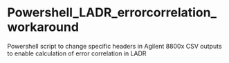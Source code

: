 # Powershell_LADR_errorcorrelation_workaround
 Powershell script to change specific headers in Agilent 8800x CSV outputs to enable calculation of error correlation in LADR

